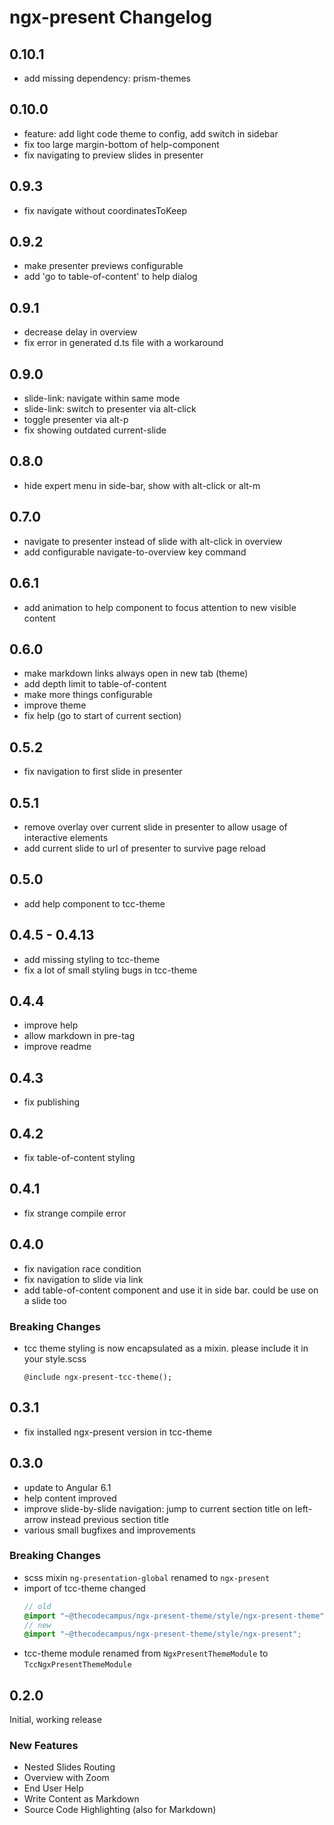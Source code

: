 # ngx-present Changelog

## 0.10.1

* add missing dependency: prism-themes

## 0.10.0

* feature: add light code theme to config, add switch in sidebar
* fix too large margin-bottom of help-component
* fix navigating to preview slides in presenter

## 0.9.3

* fix navigate without coordinatesToKeep

## 0.9.2

* make presenter previews configurable
* add 'go to table-of-content' to help dialog

## 0.9.1

* decrease delay in overview
* fix error in generated d.ts file with a workaround

## 0.9.0

* slide-link: navigate within same mode
* slide-link: switch to presenter via alt-click
* toggle presenter via alt-p
* fix showing outdated current-slide 

## 0.8.0

* hide expert menu in side-bar, show with alt-click or alt-m

## 0.7.0

* navigate to presenter instead of slide with alt-click in overview
* add configurable navigate-to-overview key command

## 0.6.1

* add animation to help component to focus attention to new visible content

## 0.6.0

* make markdown links always open in new tab (theme)
* add depth limit to table-of-content
* make more things configurable
* improve theme
* fix help (go to start of current section)

## 0.5.2

* fix navigation to first slide in presenter

## 0.5.1

* remove overlay over current slide in presenter to allow usage of interactive elements
* add current slide to url of presenter to survive page reload

## 0.5.0

* add help component to tcc-theme

## 0.4.5 - 0.4.13

* add missing styling to tcc-theme
* fix a lot of small styling bugs in tcc-theme

## 0.4.4

* improve help
* allow markdown in pre-tag
* improve readme

## 0.4.3

* fix publishing

## 0.4.2

* fix table-of-content styling

## 0.4.1

* fix strange compile error

## 0.4.0

* fix navigation race condition
* fix navigation to slide via link
* add table-of-content component and use it in side bar. could be use on a slide too

### Breaking Changes

* tcc theme styling is now encapsulated as a mixin. please include it in your style.scss
  ```
  @include ngx-present-tcc-theme();
  ``` 

## 0.3.1

* fix installed ngx-present version in tcc-theme

## 0.3.0

* update to Angular 6.1
* help content improved
* improve slide-by-slide navigation: jump to current section title on left-arrow instead previous section title
* various small bugfixes and improvements

### Breaking Changes

* scss mixin `ng-presentation-global` renamed to `ngx-present`
* import of tcc-theme changed
  ```scss
  // old
  @import "~@thecodecampus/ngx-present-theme/style/ngx-present-theme";
  // new
  @import "~@thecodecampus/ngx-present-theme/style/ngx-present";
  ```
* tcc-theme module renamed from `NgxPresentThemeModule` to `TccNgxPresentThemeModule`

## 0.2.0

Initial, working release

### New Features

* Nested Slides Routing
* Overview with Zoom
* End User Help
* Write Content as Markdown
* Source Code Highlighting (also for Markdown) 

